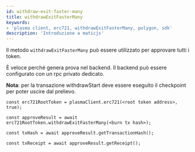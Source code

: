 ```yaml
---
id: withdraw-exit-faster-many
title: withdrawExitFasterMany
keywords:
- 'plasma client, erc721, withdrawExitFasterMany, polygon, sdk'
description: 'Introduzione a maticjs'
---
```


Il metodo `withdrawExitFasterMany` può essere utilizzato per approvare tutti i token.

È veloce perché genera prova nel backend. Il backend può essere configurato con un rpc privato dedicato.

**Nota**: per la transazione withdrawStart deve essere eseguito il checkpoint per poter uscire dal prelievo.

```
const erc721RootToken = plasmaClient.erc721(<root token address>, true);

const approveResult = await erc721RootToken.withdrawExitFasterMany(<burn tx hash>);

const txHash = await approveResult.getTransactionHash();

const txReceipt = await approveResult.getReceipt();

```
